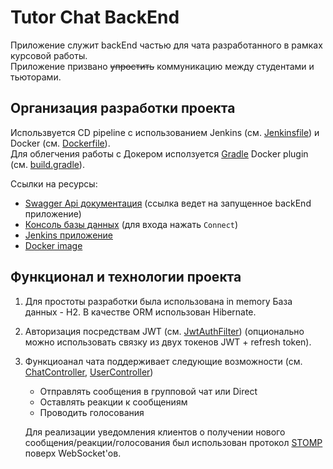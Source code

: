 # Tutor Chat BackEnd

Приложение служит backEnd частью для чата разработанного в рамках курсовой работы.<br/>
Приложение призвано ~~упростить~~ коммуникацию между студентами и тьюторами.

## Организация разработки проекта

Использвуется CD pipeline с использованием Jenkins (см. [Jenkinsfile](./Jenkinsfile)) и Docker (см. [Dockerfile](./Dockerfile)).<br/>
Для облегчения работы с Докером исползуется [Gradle](https://gradle.org/) Docker plugin (см. [build.gradle](./build.gradle)).

Ссылки на ресурсы:

- [Swagger Api документация][0] (ссылка ведет на запущенное backEnd приложение)
- [Консоль базы данных][1] (для входа нажать `Connect`)
- [Jenkins приложение][2]
- [Docker image][3]

## Функционал и технологии проекта

1. Для простоты разработки была использована in memory База данных - H2. В качестве ORM использован Hibernate.
2. Авторизация  посредствам JWT (см. [JwtAuthFilter][5]) (опционально можно использовать связку из двух токенов JWT + refresh token).
3. Функциоанал чата поддерживает следующие возможности (см. [ChatController][6], [UserController][7])
    - Отправлять сообщения в групповой чат или Direct
    - Оставлять реакции к сообщениям
    - Проводить голосования
    
    Для реализации уведомления клиентов о получении нового сообщения/реакции/голосования был использован протокол [STOMP][4] поверх WebSocket'ов.


[0]: http://168.119.101.26:8081/swagger-ui.html
[1]: http://168.119.101.26:8081/h2-console
[2]: http://168.119.101.26:8080/job/tutor-chat/
[3]: https://hub.docker.com/repository/docker/kilev/tutorchat-backend
[4]: http://stomp.github.io/stomp-specification-1.2.html

[5]: /src/main/java/com/kil/tutor/security/JwtAuthFilter.java
[6]: /src/main/java/com/kil/tutor/controller/ChatController.java
[7]: /src/main/java/com/kil/tutor/controller/UserController.java
